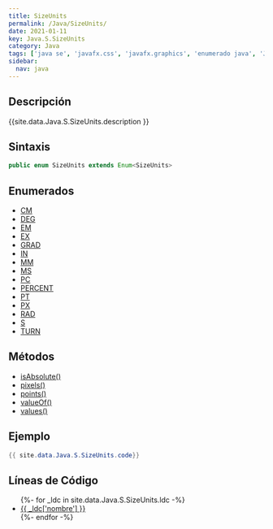 ```yaml
---
title: SizeUnits
permalink: /Java/SizeUnits/
date: 2021-01-11
key: Java.S.SizeUnits
category: Java
tags: ['java se', 'javafx.css', 'javafx.graphics', 'enumerado java', 'Java 9']
sidebar: 
  nav: java
---
```


## Descripción
{{site.data.Java.S.SizeUnits.description }}

## Sintaxis
~~~java
public enum SizeUnits extends Enum<SizeUnits>
~~~

## Enumerados
* [CM](/Java/SizeUnits/CM)
* [DEG](/Java/SizeUnits/DEG)
* [EM](/Java/SizeUnits/EM)
* [EX](/Java/SizeUnits/EX)
* [GRAD](/Java/SizeUnits/GRAD)
* [IN](/Java/SizeUnits/IN)
* [MM](/Java/SizeUnits/MM)
* [MS](/Java/SizeUnits/MS)
* [PC](/Java/SizeUnits/PC)
* [PERCENT](/Java/SizeUnits/PERCENT)
* [PT](/Java/SizeUnits/PT)
* [PX](/Java/SizeUnits/PX)
* [RAD](/Java/SizeUnits/RAD)
* [S](/Java/SizeUnits/S)
* [TURN](/Java/SizeUnits/TURN)

## Métodos
* [isAbsolute()](/Java/SizeUnits/isAbsolute)
* [pixels()](/Java/SizeUnits/pixels)
* [points()](/Java/SizeUnits/points)
* [valueOf()](/Java/SizeUnits/valueOf)
* [values()](/Java/SizeUnits/values)

## Ejemplo
~~~java
{{ site.data.Java.S.SizeUnits.code}}
~~~

## Líneas de Código
<ul>
{%- for _ldc in site.data.Java.S.SizeUnits.ldc -%}
   <li>
       <a href="{{_ldc['url'] }}">{{ _ldc['nombre'] }}</a>
   </li>
{%- endfor -%}
</ul>
